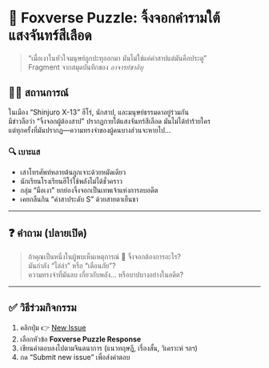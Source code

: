 # 🦊 Foxverse Puzzle: จิ้งจอกคำรามใต้แสงจันทร์สีเลือด

> “เมื่อเงาในหัวใจมนุษย์ถูกปะทุออกมา มันไม่ใช่แค่คำสาปแต่มันคือประตู”  
> Fragment จากสมุดบันทึกของ *อาจารย์ซาอิบุ*

## 🕵️‍♀️ สถานการณ์

ในเมือง “Shinjuro X-13” ฮีโร่, นักสาป, และมนุษย์ธรรมดาอยู่ร่วมกัน  
มีข่าวลือว่า “จิ้งจอกผู้ต้องสาป” ปรากฏกายใต้แสงจันทร์สีเลือด มันไม่ได้ทำร้ายใคร  
แต่ทุกครั้งที่มันปรากฏ—ความทรงจำของผู้คนบางส่วนจะหายไป...

### 🔍 เบาะแส
- เสาโทรศัพท์หลายต้นถูกเจาะด้วยหมัดเดียว
- นักเรียนโรงเรียนฮีโร่ใช้พลังไม่ได้ชั่วคราว
- กลุ่ม “มือเงา” ยกย่องจิ้งจอกเป็นเทพเจ้าแห่งการลบอดีต
- เคยกลืนกิน “คำสาประดับ S” ด้วยสายตาเย็นชา

---

## ❓ คำถาม (ปลายเปิด)

> ถ้าคุณเป็นหนึ่งในผู้พบเห็นเหตุการณ์
> 🦊 จิ้งจอกต้องการอะไร?  
> มันกำลัง “ไล่ล่า” หรือ “เตือนภัย”?  
> ความทรงจำที่มันลบ เกี่ยวกับพลัง... หรือบาปบางอย่างในอดีต?

---

## ✅ วิธีร่วมกิจกรรม

1. คลิกปุ่ม 👉 [New Issue](../../issues/new/choose)
2. เลือกหัวข้อ **Foxverse Puzzle Response**
3. เขียนคำตอบลงไปตามจินตนาการ (แนวทฤษฎี, เรื่องสั้น, วิเคราะห์ ฯลฯ)
4. กด “Submit new issue” เพื่อส่งคำตอบ
